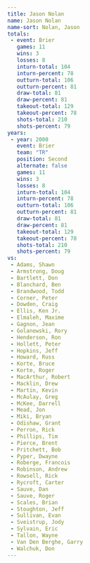 ```yaml
---
title: Jason Nolan
name: Jason Nolan
name-sort: Nolan, Jason
totals:
 - event: Brier
   games: 11
   wins: 3
   losses: 8
   inturn-total: 104
   inturn-percent: 78
   outturn-total: 106
   outturn-percent: 81
   draw-total: 81
   draw-percent: 81
   takeout-total: 129
   takeout-percent: 78
   shots-total: 210
   shots-percent: 79
years:
 - year: 2000
   event: Brier
   team: "TR"
   position: Second
   alternate: false
   games: 11
   wins: 3
   losses: 8
   inturn-total: 104
   inturn-percent: 78
   outturn-total: 106
   outturn-percent: 81
   draw-total: 81
   draw-percent: 81
   takeout-total: 129
   takeout-percent: 78
   shots-total: 210
   shots-percent: 79
vs:
 - Adams, Shawn
 - Armstrong, Doug
 - Bartlett, Don
 - Blanchard, Ben
 - Brandwood, Todd
 - Corner, Peter
 - Dowden, Craig
 - Ellis, Ken Jr.
 - Elmaleh, Maxime
 - Gagnon, Jean
 - Golanowski, Rory
 - Henderson, Ron
 - Hollett, Peter
 - Hopkins, Jeff
 - Howard, Russ
 - Korte, Bruce
 - Korte, Roger
 - MacArthur, Robert
 - Macklin, Drew
 - Martin, Kevin
 - McAulay, Greg
 - McKee, Darrell
 - Mead, Jon
 - Miki, Bryan
 - Odishaw, Grant
 - Perron, Rick
 - Phillips, Tim
 - Pierce, Brent
 - Pritchett, Bob
 - Pyper, Dwayne
 - Roberge, Francois
 - Robinson, Andrew
 - Rowsell, Rick
 - Rycroft, Carter
 - Sauve, Dan
 - Sauve, Roger
 - Scales, Brian
 - Stoughton, Jeff
 - Sullivan, Evan
 - Sveistrup, Jody
 - Sylvain, Eric
 - Tallon, Wayne
 - Van Den Berghe, Garry
 - Walchuk, Don
---
```

